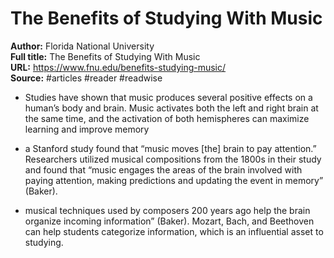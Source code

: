 # The Benefits of Studying With Music

**Author:** Florida National University  
**Full title:** The Benefits of Studying With Music  
**URL:** https://www.fnu.edu/benefits-studying-music/  
**Source:** #articles #reader #readwise

- Studies have shown that music produces several positive effects on a human’s body and brain. Music activates both the left and right brain at the same time, and the activation of both hemispheres can maximize learning and improve memory 
   
- a Stanford study found that “music moves [the] brain to pay attention.” Researchers utilized musical compositions from the 1800s in their study and found that “music engages the areas of the brain involved with paying attention, making predictions and updating the event in memory” (Baker). 
   
- musical techniques used by composers 200 years ago help the brain organize incoming information” (Baker). Mozart, Bach, and Beethoven can help students categorize information, which is an influential asset to studying. 
   
